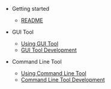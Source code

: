 - Getting started
    - [README](/)

- GUI Tool
    - [Using GUI Tool](/using_gui_tool.md)
    - [GUI Tool Development](/gui_tool_development.md)

- Command Line Tool
    - [Using Command Line Tool](/using_cmd_tool.md)
    - [Command Line Tool Development](/cmd_tool_development.md)